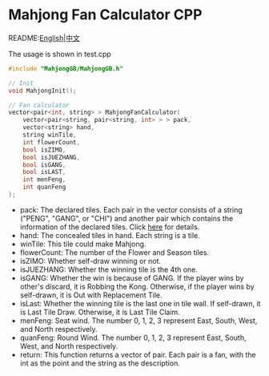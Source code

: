 Mahjong Fan Calculator CPP
=====

README:[English](https://github.com/ailab-pku/National-Standard-Mahjong/blob/master/fan-calculator-usage/Mahjong-GB-CPP/README.md)|[中文](https://github.com/ailab-pku/National-Standard-Mahjong/blob/master/fan-calculator-usage/Mahjong-GB-CPP/README-zh.md)

The usage is shown in test.cpp

```cpp
#include "MahjongGB/MahjongGB.h"

// Init
void MahjongInit();  

// Fan calculator
vector<pair<int, string> > MahjongFanCalculator(
    vector<pair<string, pair<string, int> > > pack,
    vector<string> hand,
    string winTile,
    int flowerCount,
    bool isZIMO,
    bool isJUEZHANG,
    bool isGANG,
    bool isLAST,
    int menFeng,
    int quanFeng
);
```

- pack: The declared tiles. Each pair in the vector consists of a string ("PENG", "GANG", or "CHI") and another pair which contains the information of the declared tiles. Click [here](https://github.com/ailab-pku/National-Standard-Mahjong/blob/master/fan-calculator-usage/ChineseOfficialMahjongHelper/Classes/mahjong-algorithm/README.md) for details.
- hand: The concealed tiles in hand. Each string is a tile.
- winTile: This tile could make Mahjong.
- flowerCount: The number of the Flower and Season tiles.
- isZIMO: Whether self-draw winning or not.
- isJUEZHANG: Whether the winning tile is the 4th one.
- isGANG: Whether the win is because of GANG. If the player wins by other's discard, it is Robbing the Kong. Otherwise, if the player wins by self-drawn, it is Out with Replacement Tile.
- isLast: Whether the winning tile is the last one in tile wall. If self-drawn, it is Last Tile Draw. Otherwise, it is Last Tile Claim.
- menFeng: Seat wind. The number 0, 1, 2, 3 represent East, South, West, and North respectively.
- quanFeng: Round Wind. The number 0, 1, 2, 3 represent East, South, West, and North respectively.
- return: This function returns a vector of pair. Each pair is a fan, with the int as the point and the string as the description.